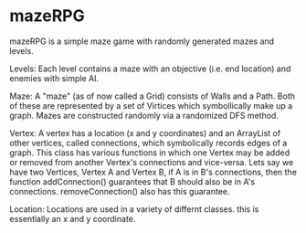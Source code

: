 mazeRPG
=======
mazeRPG is a simple maze game with randomly generated mazes and levels.

Levels:
Each level contains a maze with an objective (i.e. end location) and enemies with simple AI.

Maze:
A "maze" (as of now called a Grid) consists of Walls and a Path. Both of these are represented by a set of Virtices which symbollically make up a graph. Mazes are constructed randomly via a randomized DFS method.

Vertex:
A vertex has a location (x and y coordinates) and an ArrayList of other vertices, called connections, which symbolically records edges of a graph. This class has various functions in which one Vertex may be added or removed from another Vertex's connections and vice-versa. Lets say we have two Vertices, Vertex A and Vertex B, if A is in B's connections, then the function addConnection() guarantees that B should also be in A's connections. removeConnection() also has this guarantee.

Location:
Locations are used in a variety of differnt classes. this is essentially an x and y coordinate.

